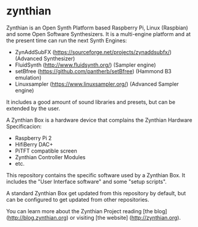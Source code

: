 # zynthian

Zynthian is an Open Synth Platform based  Raspberry Pi, Linux (Raspbian) and some Open Software Synthesizers. It is a multi-engine platform and at the present time can run the next Synth Engines:

+ ZynAddSubFX (https://sourceforge.net/projects/zynaddsubfx/) (Advanced Synthesizer)
+ FluidSynth (http://www.fluidsynth.org/) (Sampler engine)
+ setBfree (https://github.com/pantherb/setBfree) (Hammond B3 emulation)
+ Linuxsampler (https://www.linuxsampler.org/) (Advanced Sampler engine)

It includes a good amount of sound libraries and presets, but can be extended by the user.

A Zynthian Box is a hardware device that complains the Zynthian Hardware Specificacion:

+ Raspberry Pi 2
+ HifiBerry DAC+
+ PiTFT compatible screen
+ Zynthian Controller Modules
+ etc.

This repository contains the specific software used by a Zynthian Box. It includes the "User Interface software" and some "setup scripts".

A standard Zynthian Box get updated from this repository by default, but can be configured to get updated from other repositories.

You can learn more about the Zynthian Project reading [the blog] (http://blog.zynthian.org) or visiting [the website] (http://zynthian.org).
